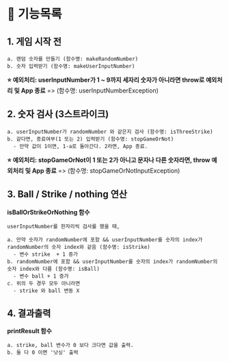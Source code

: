# 📄 기능목록

## 1. 게임 시작 전

    a. 랜덤 숫자를 만들기 (함수명: makeRandomNumber)
    b. 숫자 입력받기 (함수명: makeUserInputNumber)

**⭐️ 예외처리: userInputNumber가 1 ~ 9까지 세자리 숫자가 아니라면 throw로 예외처리 및 App 종료** => (함수명: userInputNumberException)

## 2. 숫자 검사 (3스트라이크)

    a. userInputNumber가 randomNumber 와 같은지 검사 (함수명: isThreeStrike)
    b. 같다면, 종료여부(1 또는 2) 입력받기 (함수명: stopGameOrNot)
      - 만약 값이 1이면, 1-a로 돌아간다. 2라면, App 종료.

**⭐️ 예외처리: stopGameOrNot이 1 또는 2가 아니고 문자나 다른 숫자라면, throw 예외처리 및 App 종료** => (함수명: stopGameOrNotInputException)

## 3. Ball / Strike / nothing 연산

**isBallOrStrikeOrNothing 함수**

    userInputNumber를 한자리씩 검사를 했을 때,

    a. 만약 숫자가 randomNumber에 포함 && userInputNumber를 숫자의 index가 randomNumber의 숫자 index와 같음 (함수명: isStrike)
      - 변수 strike  + 1 증가
    b. randomNumber에 포함 && userInputNumber를 숫자의 index가 randomNumber의 숫자 index와 다름 (함수명: isBall)
      - 변수 ball + 1 증가
    c. 위의 두 경우 모두 아니라면
      - strike 와 ball 변동 X

## 4. 결과출력

**printResult 함수**

    a. strike, ball 변수가 0 보다 크다면 값을 출력.
    b. 둘 다 0 이면 '낫싱' 출력
